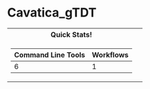 # Cavatica_gTDT

<table>
<tr>
<th>Quick Stats!</th>
</tr>
<tr>

<td>

| Command Line Tools | Workflows |
|--|--|
| 6 | 1 |

</td><td>


</td></tr> </table>

